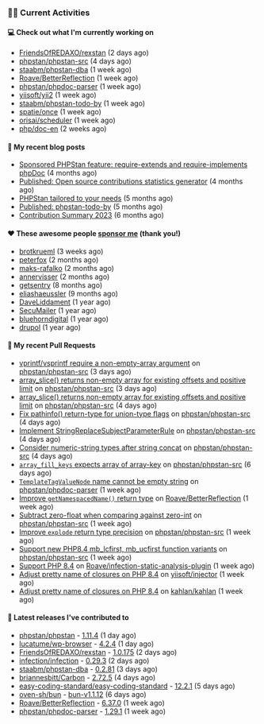 ### 👨‍💻 Current Activities


#### 💻 Check out what I'm currently working on

- [FriendsOfREDAXO/rexstan](https://github.com/FriendsOfREDAXO/rexstan) (2 days ago)
- [phpstan/phpstan-src](https://github.com/phpstan/phpstan-src) (4 days ago)
- [staabm/phpstan-dba](https://github.com/staabm/phpstan-dba) (1 week ago)
- [Roave/BetterReflection](https://github.com/Roave/BetterReflection) (1 week ago)
- [phpstan/phpdoc-parser](https://github.com/phpstan/phpdoc-parser) (1 week ago)
- [yiisoft/yii2](https://github.com/yiisoft/yii2) (1 week ago)
- [staabm/phpstan-todo-by](https://github.com/staabm/phpstan-todo-by) (1 week ago)
- [spatie/once](https://github.com/spatie/once) (1 week ago)
- [orisai/scheduler](https://github.com/orisai/scheduler) (1 week ago)
- [php/doc-en](https://github.com/php/doc-en) (2 weeks ago)


#### 📜 My recent blog posts

- [Sponsored PHPStan feature: require-extends and require-implements phpDoc](https://staabm.github.io/2024/01/15/phpstan-require-extends-implements.html) (4 months ago)
- [Published: Open source contributions statistics generator](https://staabm.github.io/2024/01/10/oss-contribs-published.html) (4 months ago)
- [PHPStan tailored to your needs](https://staabm.github.io/2024/01/01/phpstan-customizing.html) (5 months ago)
- [Published: phpstan-todo-by](https://staabm.github.io/2023/12/17/phpstan-todo-by-published.html) (5 months ago)
- [Contribution Summary 2023](https://staabm.github.io/2023/12/07/contribution-summary-2023.html) (6 months ago)


#### ❤️ These awesome people [sponsor me](https://github.com/sponsors/staabm) (thank you!)

- [brotkrueml](https://github.com/brotkrueml) (3 weeks ago)
- [peterfox](https://github.com/peterfox) (2 months ago)
- [maks-rafalko](https://github.com/maks-rafalko) (2 months ago)
- [annervisser](https://github.com/annervisser) (2 months ago)
- [getsentry](https://github.com/getsentry) (8 months ago)
- [eliashaeussler](https://github.com/eliashaeussler) (9 months ago)
- [DaveLiddament](https://github.com/DaveLiddament) (1 year ago)
- [SecuMailer](https://github.com/SecuMailer) (1 year ago)
- [bluehorndigital](https://github.com/bluehorndigital) (1 year ago)
- [drupol](https://github.com/drupol) (1 year ago)


#### 🔨 My recent Pull Requests

- [vprintf/vsprintf require a non-empty-array argument](https://github.com/phpstan/phpstan-src/pull/3126) on [phpstan/phpstan-src](https://github.com/phpstan/phpstan-src) (3 days ago)
- [array_slice() returns non-empty array for existing offsets and positive limit](https://github.com/phpstan/phpstan-src/pull/3124) on [phpstan/phpstan-src](https://github.com/phpstan/phpstan-src) (3 days ago)
- [array_slice() returns non-empty array for existing offsets and positive limit](https://github.com/phpstan/phpstan-src/pull/3121) on [phpstan/phpstan-src](https://github.com/phpstan/phpstan-src) (4 days ago)
- [Fix pathinfo() return-type for union-type flags](https://github.com/phpstan/phpstan-src/pull/3120) on [phpstan/phpstan-src](https://github.com/phpstan/phpstan-src) (4 days ago)
- [Implement StringReplaceSubjectParameterRule](https://github.com/phpstan/phpstan-src/pull/3119) on [phpstan/phpstan-src](https://github.com/phpstan/phpstan-src) (4 days ago)
- [Consider numeric-string types after string concat](https://github.com/phpstan/phpstan-src/pull/3117) on [phpstan/phpstan-src](https://github.com/phpstan/phpstan-src) (4 days ago)
- [`array_fill_keys` expects array of array-key](https://github.com/phpstan/phpstan-src/pull/3110) on [phpstan/phpstan-src](https://github.com/phpstan/phpstan-src) (6 days ago)
- [`TemplateTagValueNode` name cannot be empty string](https://github.com/phpstan/phpdoc-parser/pull/244) on [phpstan/phpdoc-parser](https://github.com/phpstan/phpdoc-parser) (1 week ago)
- [Improve `getNamespacedName()` return type](https://github.com/Roave/BetterReflection/pull/1428) on [Roave/BetterReflection](https://github.com/Roave/BetterReflection) (1 week ago)
- [Subtract zero-float when comparing against zero-int](https://github.com/phpstan/phpstan-src/pull/3102) on [phpstan/phpstan-src](https://github.com/phpstan/phpstan-src) (1 week ago)
- [Improve `explode` return type precision](https://github.com/phpstan/phpstan-src/pull/3096) on [phpstan/phpstan-src](https://github.com/phpstan/phpstan-src) (1 week ago)
- [Support new PHP8.4 mb_lcfirst, mb_ucfirst function variants](https://github.com/phpstan/phpstan-src/pull/3095) on [phpstan/phpstan-src](https://github.com/phpstan/phpstan-src) (1 week ago)
- [Support PHP 8.4](https://github.com/Roave/infection-static-analysis-plugin/pull/497) on [Roave/infection-static-analysis-plugin](https://github.com/Roave/infection-static-analysis-plugin) (1 week ago)
- [Adjust pretty name of closures on PHP 8.4](https://github.com/yiisoft/injector/pull/96) on [yiisoft/injector](https://github.com/yiisoft/injector) (1 week ago)
- [Adjust pretty name of closures on PHP 8.4](https://github.com/kahlan/kahlan/pull/426) on [kahlan/kahlan](https://github.com/kahlan/kahlan) (1 week ago)


#### 🔭 Latest releases I've contributed to

- [phpstan/phpstan](https://github.com/phpstan/phpstan) - [1.11.4](https://github.com/phpstan/phpstan/releases/tag/1.11.4) (1 day ago)
- [lucatume/wp-browser](https://github.com/lucatume/wp-browser) - [4.2.4](https://github.com/lucatume/wp-browser/releases/tag/4.2.4) (1 day ago)
- [FriendsOfREDAXO/rexstan](https://github.com/FriendsOfREDAXO/rexstan) - [1.0.175](https://github.com/FriendsOfREDAXO/rexstan/releases/tag/1.0.175) (2 days ago)
- [infection/infection](https://github.com/infection/infection) - [0.29.3](https://github.com/infection/infection/releases/tag/0.29.3) (2 days ago)
- [staabm/phpstan-dba](https://github.com/staabm/phpstan-dba) - [0.2.81](https://github.com/staabm/phpstan-dba/releases/tag/0.2.81) (3 days ago)
- [briannesbitt/Carbon](https://github.com/briannesbitt/Carbon) - [2.72.5](https://github.com/briannesbitt/Carbon/releases/tag/2.72.5) (4 days ago)
- [easy-coding-standard/easy-coding-standard](https://github.com/easy-coding-standard/easy-coding-standard) - [12.2.1](https://github.com/easy-coding-standard/easy-coding-standard/releases/tag/12.2.1) (5 days ago)
- [oven-sh/bun](https://github.com/oven-sh/bun) - [bun-v1.1.12](https://github.com/oven-sh/bun/releases/tag/bun-v1.1.12) (6 days ago)
- [Roave/BetterReflection](https://github.com/Roave/BetterReflection) - [6.37.0](https://github.com/Roave/BetterReflection/releases/tag/6.37.0) (1 week ago)
- [phpstan/phpdoc-parser](https://github.com/phpstan/phpdoc-parser) - [1.29.1](https://github.com/phpstan/phpdoc-parser/releases/tag/1.29.1) (1 week ago)
